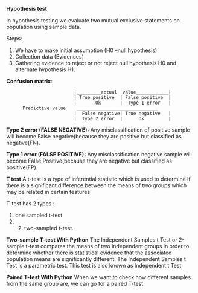 **Hypothesis test**

In hypothesis testing we evaluate two mutual exclusive statements on population using sample data.

Steps:
1) We have to make initial assumption (H0 –null hypothesis)
2) Collection data (Evidences)
3) Gathering evidence to reject or not reject null hypothesis H0 and alternate hypothesis H1.

**Confusion matrix**:
                            
                             |_________actual  value____________|
                             | True positive  | False positive  |
                             |       Ok       |  Type 1 error   |	
          Predictive value	  ______________________________
                             |  False negative| True negative   |
                             |  Type 2 error  |      Ok         |
    		                    

**Type 2 error (FALSE NEGATIVE):**
Any misclassification of positive sample will become False negative(because they are positive but classified as negative(FN).

**Type 1 error (FALSE POSITIVE):**
Any misclassification negative sample will become False Positive(because they are negative but classified as positive(FP).

**T test**
A t-test is a type of inferential statistic which is used to determine if there is a significant difference between the means of two groups which may be related in certain features

T-test has 2 types : 
1. one sampled t-test 
2. 2. two-sampled t-test.

**Two-sample T-test With Python**
The Independent Samples t Test or 2-sample t-test compares the means of two independent groups in order to determine whether there is statistical evidence that the associated population means are significantly different. The Independent Samples t Test is a parametric test. This test is also known as Independent t Test

**Paired T-test With Python**
When we want to check how different samples from the same group are, we can go for a paired T-test

